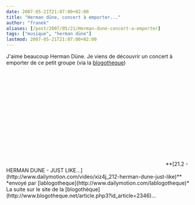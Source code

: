 ```yaml
---
date: 2007-05-21T21:07:00+02:00
title: "Herman düne, concert à emporter..."
author: "franek"
aliases: [/post/2007/05/21/Herman-dune-concert-a-emporter]
tags: ["musique", "herman düne"]
lastmod: 2007-05-21T21:07:00+02:00
---
```

J'aime beaucoup Herman Düne. Je viens de découvrir un concert à emporter de ce petit groupe (via la [blogotheque](http://www.blogotheque.net))

<div><object height="255" width="425"><param name="movie" value="http://www.dailymotion.com/swf/4nsufclUpJqTV3Ijx"></param><param name="allowfullscreen" value="true"></param><embed allowfullscreen="true" height="255" src="http://www.dailymotion.com/swf/4nsufclUpJqTV3Ijx" type="application/x-shockwave-flash" width="425"></embed></object>  
**[21.2 - HERMAN DUNE - JUST LIKE...](http://www.dailymotion.com/video/xiz4j_212-herman-dune-just-like)**  
*envoyé par [lablogotheque](http://www.dailymotion.com/lablogotheque)*</div>La suite sur le site de la [blogothèque](http://www.blogotheque.net/article.php3?id_article=2346)...
